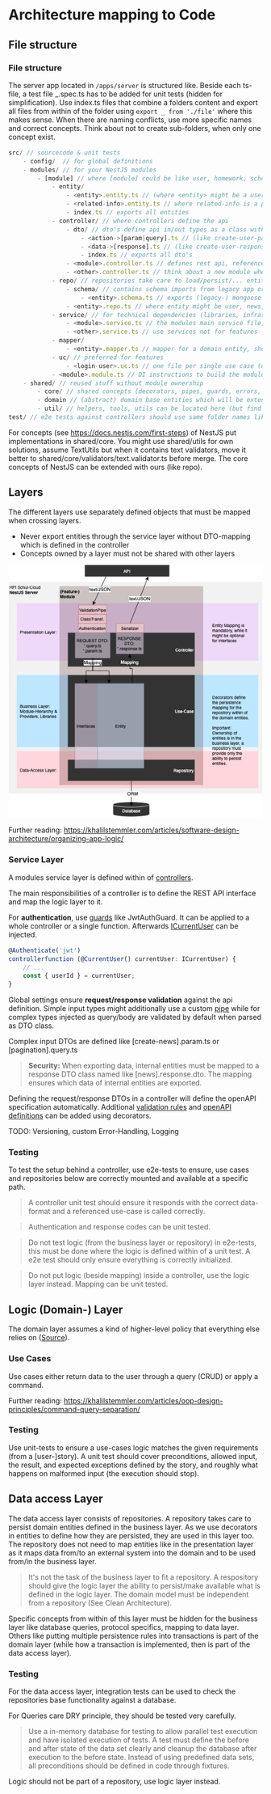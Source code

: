 # Architecture mapping to Code

## File structure

### File structure

The server app located in `/apps/server` is structured like. Beside each ts-file, a test file _.spec.ts has to be added for unit tests (hidden for simplification). Use index.ts files that combine a folders content and export all files from within of the folder using `export _ from './file'` where this makes sense. When there are naming conflicts, use more specific names and correct concepts. Think about not to create sub-folders, when only one concept exist.

```js
src/ // sourcecode & unit tests
    - config/  // for global definitions
    - modules/ // for your NestJS modules
        - [module] // where [module] could be like user, homework, school
            - entity/
                - <entity>.entity.ts // (where <entity> might be a user, news, ... owned by the module) exports entity class & document type
                - <related-info>.entity.ts // where related-info is a partial of another entity used in the entity above
                - index.ts // exports all entities
            - controller/ // where controllers define the api
                - dto/ // dto's define api in/out types as a class with annotations
                    - <action->[param|query].ts // (like create-user-param.ts or pagination.query)
                    - <data->[response].ts // (like create-user-response.ts)
                    - index.ts // exports all dto's
                - <module>.controller.ts // defines rest api, references main service file
                - <other>.controller.ts // think about a new module when require multiple controllers :)
            - repo/ // repositories take care to load/persist/... entities
                - schema/ // contains schema imports from legacy app or new definitions (might be replaced by OR mapper)
                    - <entity>.schema.ts // exports (legacy-) mongoose schemas
                - <entity>.repo.ts // where entity might be user, news, school
            - service/ // for technical dependencies (libraries, infrastructure layer concerns)
                - <module>.service.ts // the modules main service file, might be exported for other modules
                - <other>.service.ts // use services not for features
            - mapper/
                - <entity>.mapper.ts // mapper for a domain entity, should contain mapDomainToResponse and mapFooToDomain
            - uc/ // preferred for features
                - <login-user>.uc.ts // one file per single use case (use a long name)
            - <module>.module.ts // DI instructions to build the module
    - shared/ // reused stuff without module ownership
        - core/ // shared concepts (decorators, pipes, guards, errors, ...) folders might be added
        - domain // (abstract) domain base entities which will be extended in the modules
        - util/ // helpers, tools, utils can be located here (but find a better name)
test/ // e2e tests against controllers should use same folder names like controllers

```

For concepts (see https://docs.nestjs.com/first-steps) of NestJS put implementations in shared/core. You might use shared/utils for own solutions, assume TextUtils but when it contains text validators, move it better to shared/core/validators/text.validator.ts before merge. The core concepts of NestJS can be extended with ours (like repo).

## Layers

The different layers use separately defined objects that must be mapped when crossing layers.

- Never export entities through the service layer without DTO-mapping which is defined in the controller
- Concepts owned by a layer must not be shared with other layers

![](../../assets/object-ownership.png)

Further reading: https://khalilstemmler.com/articles/software-design-architecture/organizing-app-logic/

### Service Layer

A modules service layer is defined within of [controllers](https://docs.nestjs.com/controllers).

The main responsibilities of a controller is to define the REST API interface and map the logic layer to it.

For **authentication**, use [guards](https://docs.nestjs.com/guards) like JwtAuthGuard. It can be applied to a whole controller or a single function. Afterwards [ICurrentUser](/apps/server/src/modules/authentication/interface/jwt-payload.ts) can be injected.

```TypeScript
@Authenticate('jwt')
controllerfunction (@CurrentUser() currentUser: ICurrentUser) {
    // ...
    const { userId } = currentUser;
}
```

Global settings ensure **request/response validation** against the api definition. Simple input types might additionally use a custom [pipe](https://docs.nestjs.com/pipes) while for complex types injected as query/body are validated by default when parsed as DTO class.

Complex input DTOs are defined like [create-news].param.ts or [pagination].query.ts

> **Security:** When exporting data, internal entities must be mapped to a response DTO class named like [news].response.dto. The mapping ensures which data of internal entities are exported.

Defining the request/response DTOs in a controller will define the openAPI specification automatically. Additional [validation rules](https://docs.nestjs.com/techniques/validation) and [openAPI definitions](https://docs.nestjs.com/openapi/decorators) can be added using decorators.

TODO: Versioning, custom Error-Handling, Logging

### Testing

To test the setup behind a controller, use e2e-tests to ensure, use cases and repositories below are correctly mounted and available at a specific path.

> A controller unit test should ensure it responds with the correct data-format and a referenced use-case is called correctly.

> Authentication and response codes can be unit tested.

> Do not test logic (from the business layer or repository) in e2e-tests, this must be done where the logic is defined within of a unit test. A e2e test should only ensure everything is correctly initialized.

> Do not put logic (beside mapping) inside a controller, use the logic layer instead. Mapping can be unit tested.

## Logic (Domain-) Layer

The domain layer assumes a kind of higher-level policy that everything else relies on ([Source](https://khalilstemmler.com/articles/software-design-architecture/organizing-app-logic/)).

### Use Cases

Use cases either return data to the user through a query (CRUD) or apply a command.

Further reading: https://khalilstemmler.com/articles/oop-design-principles/command-query-separation/

### Testing

Use unit-tests to ensure a use-cases logic matches the given requirements (from a [user-]story). A unit test should cover preconditions, allowed input, the result, and expected exceptions defined by the story, and roughly what happens on malformed input (the execution should stop).

## Data access Layer

The data access layer consists of repositories. A repository takes care to persist domain entities defined in the business layer. As we use decorators in entities to define how they are persisted, they are used in this layer too. The repository does not need to map entities like in the presentation layer as it maps data from/to an external system into the domain and to be used from/in the business layer.

> It's not the task of the business layer to fit a repository. A respository should give the logic layer the ability to persist/make available what is defined in the logic layer. The domain model must be independent from a repository (See Clean Architecture).

Specific concepts from within of this layer must be hidden for the business layer like database queries, protocol specifics, mapping to data layer. Others like putting multiple persistence rules into transactions is part of the domain layer (while how a transaction is implemented, then is part of the data access layer).

### Testing

For the data access layer, integration tests can be used to check the repositories base functionality against a database.

For Queries care DRY principle, they should be tested very carefully.

> Use a in-memory database for testing to allow parallel test execution and have isolated execution of tests. A test must define the before and after state of the data set clearly and cleanup the database after execution to the before state. Instead of using predefined data sets, all preconditions should be defined in code through fixtures.

Logic should not be part of a repository, use logic layer instead.
